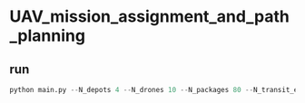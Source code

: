 # UAV_mission_assignment_and_path_planning

## run 
```python
python main.py --N_depots 4 --N_drones 10 --N_packages 80 --N_transit_edges 25 --Max_flight 400

```
